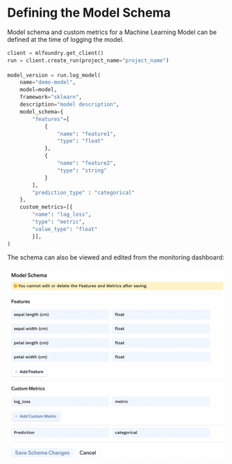 # Defining the Model Schema

Model schema and custom metrics for a Machine Learning Model can be defined at the time of logging the model.

```python
client = mlfoundry.get_client()
run = client.create_run(project_name="project_name")

model_version = run.log_model(
    name="demo-model",
    model=model,
    framework="sklearn",
    description="model description",
    model_schema={
        "features"=[
            {
                "name": "feature1",
                "type": "float"
            },
            {
                "name": "feature2",
                "type": "string"
            }
        ],
        "prediction_type" : "categorical"
    },
    custom_metrics=[{
        "name": "log_loss", 
        "type": "metric",
        "value_type": "float"
        }],
)
```

The schema can also be viewed and edited from the monitoring dashboard:

![Viewing and Editing Model Schema](../assets/monitoring-model-schema.png)